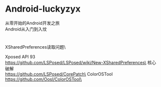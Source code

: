 # Android-luckyzyx
从零开始的Android开发之旅\
Android从入门到入坟
#



#
XSharedPreferences读取问题\

Xposed API 93\
https://github.com/LSPosed/LSPosed/wiki/New-XSharedPreferences\
核心破解\
https://github.com/LSPosed/CorePatch\
ColorOSTool\
https://github.com/Oosl/ColorOSTool\






